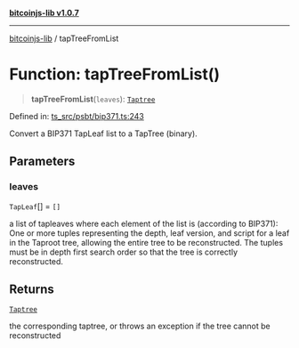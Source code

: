 [**bitcoinjs-lib v1.0.7**](../README.md)

***

[bitcoinjs-lib](../README.md) / tapTreeFromList

# Function: tapTreeFromList()

> **tapTreeFromList**(`leaves`): [`Taptree`](../type-aliases/Taptree.md)

Defined in: [ts\_src/psbt/bip371.ts:243](https://github.com/sCrypt-Inc/bitcoinjs-lib/blob/e3b2d1c4c35cd925f8b17063dc9eb0300cab46a2/ts_src/psbt/bip371.ts#L243)

Convert a BIP371 TapLeaf list to a TapTree (binary).

## Parameters

### leaves

`TapLeaf`[] = `[]`

a list of tapleaves where each element of the list is (according to BIP371):
One or more tuples representing the depth, leaf version, and script for a leaf in the Taproot tree,
allowing the entire tree to be reconstructed. The tuples must be in depth first search order so that
the tree is correctly reconstructed.

## Returns

[`Taptree`](../type-aliases/Taptree.md)

the corresponding taptree, or throws an exception if the tree cannot be reconstructed
